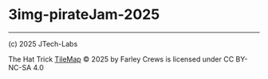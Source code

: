 # 3img-pirateJam-2025


---
(c) 2025 JTech-Labs

The Hat Trick [TileMap](https://github.com/JTech-Labs/HatTrick/tree/main/project/assets/TileMap.png) © 2025 by Farley Crews is licensed under CC BY-NC-SA 4.0 
